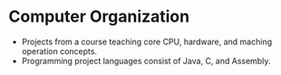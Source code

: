 # Computer Organization
* Projects from a course teaching core CPU, hardware, and maching operation concepts.
* Programming project languages consist of Java, C, and Assembly.
